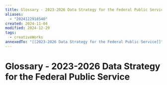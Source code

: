 ```yaml
---
title: Glossary - 2023-2026 Data Strategy for the Federal Public Service
aliases:
  - "2024122918540"
created: 2024-11-04
modified: 2024-12-29
tags:
  - creativeWorks
annexedTo: "[[2023-2026 Data Strategy for the Federal Public Service]]"
---
```

# Glossary - 2023-2026 Data Strategy for the Federal Public Service
